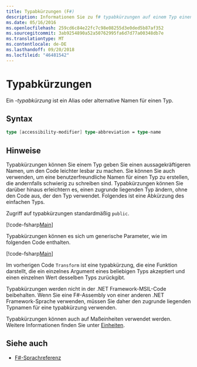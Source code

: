 ```yaml
---
title: Typabkürzungen (F#)
description: Informationen Sie zu f# typabkürzungen auf einem Typ einen aussagekräftigeren Namen geben, damit der um Code leichter lesbar zu machen.
ms.date: 05/16/2016
ms.openlocfilehash: 259cd6c84e22fc7c98e08255d3e0ded5b87af352
ms.sourcegitcommit: 3ab9254890a52a50762995fa6d7d77a00348db7e
ms.translationtype: MT
ms.contentlocale: de-DE
ms.lasthandoff: 09/20/2018
ms.locfileid: "46481542"
---
```

# <a name="type-abbreviations"></a>Typabkürzungen

Ein *-typabkürzung* ist ein Alias oder alternative Namen für einen Typ.

## <a name="syntax"></a>Syntax

```fsharp
type [accessibility-modifier] type-abbreviation = type-name
```

## <a name="remarks"></a>Hinweise

Typabkürzungen können Sie einem Typ geben Sie einen aussagekräftigeren Namen, um den Code leichter lesbar zu machen. Sie können Sie auch verwenden, um eine benutzerfreundliche Namen für einen Typ zu erstellen, die andernfalls schwierig zu schreiben sind. Typabkürzungen können Sie darüber hinaus erleichtern es, einen zugrunde liegenden Typ ändern, ohne den Code aus, der den Typ verwendet. Folgendes ist eine Abkürzung des einfachen Typs.

Zugriff auf typabkürzungen standardmäßig `public`.

[!code-fsharp[Main](../../../samples/snippets/fsharp/lang-ref-1/snippet2301.fs)]

Typabkürzungen können es sich um generische Parameter, wie im folgenden Code enthalten.

[!code-fsharp[Main](../../../samples/snippets/fsharp/lang-ref-1/snippet2302.fs)]

Im vorherigen Code `Transform` ist eine typabkürzung, die eine Funktion darstellt, die ein einzelnes Argument eines beliebigen Typs akzeptiert und einen einzelnen Wert desselben Typs zurückgibt.

Typabkürzungen werden nicht in der .NET Framework-MSIL-Code beibehalten. Wenn Sie eine F#-Assembly von einer anderen .NET Framework-Sprache verwenden, müssen Sie daher den zugrunde liegenden Typnamen für eine typabkürzung verwenden.

Typabkürzungen können auch auf Maßeinheiten verwendet werden. Weitere Informationen finden Sie unter [Einheiten](units-of-measure.md).

## <a name="see-also"></a>Siehe auch

- [F#-Sprachreferenz](index.md)
